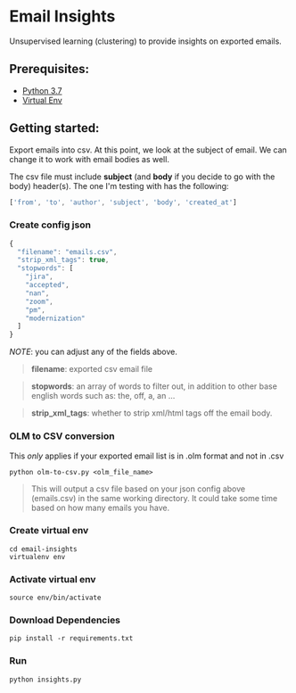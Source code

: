 # Email Insights
Unsupervised learning (clustering) to provide insights on exported emails.

## Prerequisites:
* [Python 3.7](https://www.python.org/downloads/release/python-370/)
* [Virtual Env](https://packaging.python.org/guides/installing-using-pip-and-virtual-environments/)

## Getting started:
Export emails into csv. At this point, we look at the subject of email. We can change it to work with email bodies as well.

The csv file must include **subject** (and **body** if you decide to go with the body) header(s). The one I'm testing with has the following:
```javascript
['from', 'to', 'author', 'subject', 'body', 'created_at']
````

### Create config json
```javascript
{
  "filename": "emails.csv",
  "strip_xml_tags": true,
  "stopwords": [
    "jira",
    "accepted",
    "nan",
    "zoom",
    "pm",
    "modernization"
  ]
}
```
*NOTE*: you can adjust any of the fields above.
> **filename**: exported csv email file

> **stopwords**: an array of words to filter out, in addition to other base english words such as: the, off, a, an ...

> **strip_xml_tags**: whether to strip xml/html tags off the email body.

### OLM to CSV conversion
This *only* applies if your exported email list is in .olm format and not in .csv

```
python olm-to-csv.py <olm_file_name>
```
> This will output a csv file based on your json config above (emails.csv) in the same working directory. It could take some time based on how many emails you have.

### Create virtual env

```
cd email-insights
virtualenv env
```

### Activate virtual env

```
source env/bin/activate
```

### Download Dependencies

```
pip install -r requirements.txt
```

### Run
```
python insights.py
```
